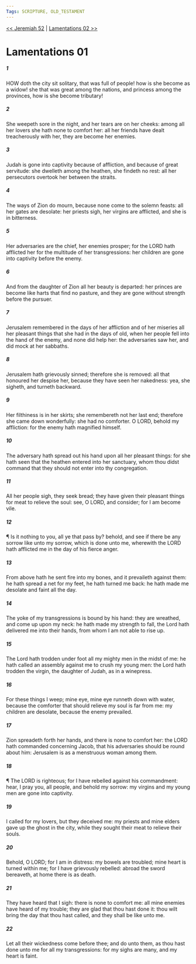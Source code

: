 ```yaml
---
Tags: SCRIPTURE, OLD_TESTAMENT
---
```


[<< Jeremiah 52](OLD_TESTAMENT/24_Jeremiah/Jeremiah_52.md) | [Lamentations 02 >>](OLD_TESTAMENT/25_Lamentations/Lamentations_02.md)

# Lamentations 01

##### 1

HOW doth the city sit solitary, that was full of people! how is she become as a widow! she that was great among the nations, and princess among the provinces, how is she become tributary!

##### 2

She weepeth sore in the night, and her tears are on her cheeks: among all her lovers she hath none to comfort her: all her friends have dealt treacherously with her, they are become her enemies.

##### 3

Judah is gone into captivity because of affliction, and because of great servitude: she dwelleth among the heathen, she findeth no rest: all her persecutors overtook her between the straits.

##### 4

The ways of Zion do mourn, because none come to the solemn feasts: all her gates are desolate: her priests sigh, her virgins are afflicted, and she is in bitterness.

##### 5

Her adversaries are the chief, her enemies prosper; for the LORD hath afflicted her for the multitude of her transgressions: her children are gone into captivity before the enemy.

##### 6

And from the daughter of Zion all her beauty is departed: her princes are become like harts that find no pasture, and they are gone without strength before the pursuer.

##### 7

Jerusalem remembered in the days of her affliction and of her miseries all her pleasant things that she had in the days of old, when her people fell into the hand of the enemy, and none did help her: the adversaries saw her, and did mock at her sabbaths.

##### 8

Jerusalem hath grievously sinned; therefore she is removed: all that honoured her despise her, because they have seen her nakedness: yea, she sigheth, and turneth backward.

##### 9

Her filthiness is in her skirts; she remembereth not her last end; therefore she came down wonderfully: she had no comforter. O LORD, behold my affliction: for the enemy hath magnified himself.

##### 10

The adversary hath spread out his hand upon all her pleasant things: for she hath seen that the heathen entered into her sanctuary, whom thou didst command that they should not enter into thy congregation.

##### 11

All her people sigh, they seek bread; they have given their pleasant things for meat to relieve the soul: see, O LORD, and consider; for I am become vile.

##### 12

¶ Is it nothing to you, all ye that pass by? behold, and see if there be any sorrow like unto my sorrow, which is done unto me, wherewith the LORD hath afflicted me in the day of his fierce anger.

##### 13

From above hath he sent fire into my bones, and it prevaileth against them: he hath spread a net for my feet, he hath turned me back: he hath made me desolate and faint all the day.

##### 14

The yoke of my transgressions is bound by his hand: they are wreathed, and come up upon my neck: he hath made my strength to fall, the Lord hath delivered me into their hands, from whom I am not able to rise up.

##### 15

The Lord hath trodden under foot all my mighty men in the midst of me: he hath called an assembly against me to crush my young men: the Lord hath trodden the virgin, the daughter of Judah, as in a winepress.

##### 16

For these things I weep; mine eye, mine eye runneth down with water, because the comforter that should relieve my soul is far from me: my children are desolate, because the enemy prevailed.

##### 17

Zion spreadeth forth her hands, and there is none to comfort her: the LORD hath commanded concerning Jacob, that his adversaries should be round about him: Jerusalem is as a menstruous woman among them.

##### 18

¶ The LORD is righteous; for I have rebelled against his commandment: hear, I pray you, all people, and behold my sorrow: my virgins and my young men are gone into captivity.

##### 19

I called for my lovers, but they deceived me: my priests and mine elders gave up the ghost in the city, while they sought their meat to relieve their souls.

##### 20

Behold, O LORD; for I am in distress: my bowels are troubled; mine heart is turned within me; for I have grievously rebelled: abroad the sword bereaveth, at home there is as death.

##### 21

They have heard that I sigh: there is none to comfort me: all mine enemies have heard of my trouble; they are glad that thou hast done it: thou wilt bring the day that thou hast called, and they shall be like unto me.

##### 22

Let all their wickedness come before thee; and do unto them, as thou hast done unto me for all my transgressions: for my sighs are many, and my heart is faint.
